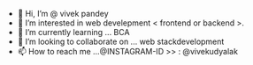- 👋 Hi, I’m @ vivek pandey
- 👀 I’m interested in web develepment < frontend or backend >.
- 🌱 I’m currently learning ... BCA <finel year>
- 💞️ I’m looking to collaborate on ... web stackdevelopment 
- 📫 How to reach me ...@INSTAGRAM-ID >> : @vivekudyalak

<!---
udyalakvivek/udyalakvivek is a ✨ special ✨ repository because its `README.md` (this file) appears on your GitHub profile.
You can click the Preview link to take a look at your changes.
--->

